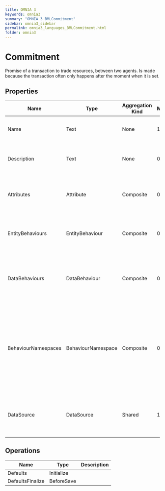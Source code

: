 ```yaml
---
title: OMNIA 3
keywords: omnia3
summary: "OMNIA 3 BMLCommitment"
sidebar: omnia3_sidebar
permalink: omnia3_languages_BMLCommitment.html
folder: omnia3
---
```


# Commitment
Promise of a transaction to trade resources, between two agents. Is made because the transaction often only happens after the moment when it is set.
## Properties

| Name | Type | Aggregation Kind | Multiplicity | Description |
| --------- | --------- | --------- | --------- | --------- |
| Name | Text | None | 1..1 | The name of the entity (unique identifier). |
| Description | Text | None | 0..1 | The textual explanation of the entities' purpose. |
| Attributes | Attribute | Composite | 0..* | A collection of entries that allows to define entity' structure. |
| EntityBehaviours | EntityBehaviour | Composite | 0..* | A collection of entries representing how the entity behaves. |
| DataBehaviours | DataBehaviour | Composite | 0..* | A collection of entries representing how the entity' data is stored and retrieved. |
| BehaviourNamespaces | BehaviourNamespace | Composite | 0..* | A collection of entries representing the coding namespaces to be included (as usings) on code generated with your data and entity behaviours. |
| DataSource | DataSource | Shared | 1..1 | The Data Source in which the entities are computed and/or persisted. |

## Operations

| Name | Type | Description |
| --------- | --------- | --------- |
| Defaults | Initialize |  |
| DefaultsFinalize | BeforeSave |  |

